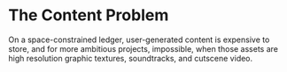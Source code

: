 # The Content Problem

On a space-constrained ledger, user-generated content is expensive to store, and for more ambitious projects, impossible, when those assets are high resolution graphic textures, soundtracks, and cutscene video.&#x20;
